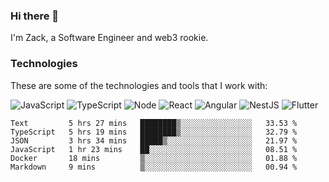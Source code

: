 ### Hi there 👋
I'm Zack, a Software Engineer and web3 rookie.

### Technologies
These are some of the technologies and tools that I work with:

![JavaScript](https://img.shields.io/badge/JavaScript-323330.svg?logo=javascript&logoColor=F7DF1E) 
![TypeScript](https://img.shields.io/badge/TypeScript-007ACC.svg?logo=typescript&logoColor=white) 
![Node](https://img.shields.io/badge/Node.js-43853D.svg?logo=node.js&logoColor=white)
![React](https://img.shields.io/badge/React-20232a.svg?logo=react&logoColor=61DAFB) 
![Angular](https://img.shields.io/badge/Angular-E23237.svg?logo=angularjs&logoColor=white)
![NestJS](https://img.shields.io/badge/NestJS-E0234E?logo=nestjs&logoColor=white)
![Flutter](https://img.shields.io/badge/Flutter-02569B.svg?logo=flutter&logoColor=white)

<!--START_SECTION:waka-->

```text
Text         5 hrs 27 mins   ████████▒░░░░░░░░░░░░░░░░   33.53 %
TypeScript   5 hrs 19 mins   ████████▒░░░░░░░░░░░░░░░░   32.79 %
JSON         3 hrs 34 mins   █████▒░░░░░░░░░░░░░░░░░░░   21.97 %
JavaScript   1 hr 23 mins    ██░░░░░░░░░░░░░░░░░░░░░░░   08.51 %
Docker       18 mins         ▒░░░░░░░░░░░░░░░░░░░░░░░░   01.88 %
Markdown     9 mins          ▒░░░░░░░░░░░░░░░░░░░░░░░░   00.94 %
```

<!--END_SECTION:waka-->
